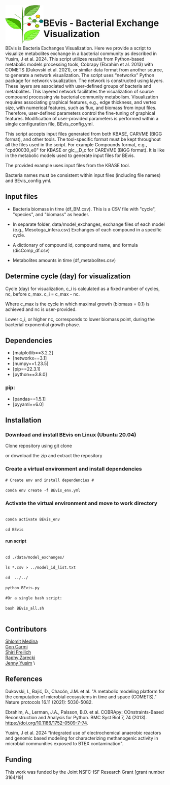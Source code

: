 <img src="dep_sign.png" width=120, height=120 align="left" />

# BEvis - Bacterial Exchange Visualization

BEvis is Bacteria Exchanges Visualization. Here we provide a script to visualize metabolites exchange in a bacterial community as described in Yusim, J et al. 2024.
This script utilizes results from Python-based metabolic models processing tools, Cobrapy (Ebrahim et al. 2013) with COMETS (Dukovski et al. 2021), or similar data format from another source, to generate a network visualization.
The script uses “networkx” Python package for network visualization.
The network is constructed using layers. These layers are associated with user-defined groups of bacteria and metabolites.
This layered network facilitates the visualization of source compound processing via bacterial community metabolism.
Visualization requires associating graphical features, e.g., edge thickness, and vertex size, with numerical features, such as flux, and biomass from input files.
Therefore, user-defined parameters control the fine-tuning of graphical features.
Modification of user-provided parameters is performed within a single configuration file, BEvis_config.yml.

This script accepts input files generated from both KBASE, CARVME (BIGG format), and other tools.
The tool-specific format must be kept throughout all the files used in the script.
For example Compounds format, e.g., "cpd00030_e0" for KBASE or glc__D_c for CAREVME (BIGG format). It is like in the metabolic models used to generate input files for BEvis. 

The provided example uses input files from the KBASE tool.

Bacteria names must be consistent within input files (including file names) and BEvis_config.yml.

## Input files

- Bacteria biomass in time (df_BM.csv).
This is a CSV file with "cycle", "species", and "biomass" as header.

- In separate folder, data/model_exchanges, exchange files of each model (e.g., Mesotoga_infera.csv) 
Exchanges of each compound in a specific cycle.

- A dictionary of compound id, compound name, and formula (dicComp_df.csv)

- Metabolites amounts in time (df_metabolites.csv)

## Determine cycle (day) for visualization

Cycle (day) for visualization, c\_i is calculated as a fixed number of cycles, nc, before c_max. c_i = c_max - nc.

Where c_max is the cycle in which maximal growth (biomass = 0.1) is achieved and nc is user-provided.

Lower c_i, or higher nc, corresponds to lower biomass point, during the bacterial exponential growth phase.

## Dependencies

* [matplotlib==3.2.2]
* [networkx==3.1]
* [numpy==1.23.5]
* [pip==22.3.1]
* [python==3.8.0]

### pip:

* [pandas==1.5.1]
* [pyyaml==6.0]

## Installation

### Download and install BEvis on Linux (Ubuntu 20.04)

Clone repository using git clone

or download the zip and extract the repository 

### Create a virtual environment and install dependencies

```shell
# Create env and install dependencies #

conda env create -f BEvis_env.yml

```

### Activate the virtual environment and move to work directory  

```shell

conda activate BEvis_env

cd BEvis

```

#### run script

```shell

cd ./data/model_exchanges/

ls *.csv > ../model_id_list.txt 

cd  ../../

python BEvis.py

#Or a single bash script:

bash BEvis_all.sh


```

## Contributors

[Shlomit Medina](https://www.freilich-lab.com/shlomit-medina )  \
[Gon Carmi](https://www.freilich-lab.com/members) \
[Shiri Freilich](https://www.freilich-lab.com/shiri-detailes ) \
[Raphy Zarecki](https://www.linkedin.com/in/raphy-zarecki-3412663/?originalSubdomain=il)  \
[Jenny Yusim](https://www.freilich-lab.com/jenny-details) \

## References

Dukovski, I., Bajić, D., Chacón, J.M.  et al. "A metabolic modeling platform for the computation of microbial ecosystems in time and space (COMETS)." Nature protocols 16.11 (2021): 5030-5082.

Ebrahim, A., Lerman, J.A., Palsson, B.O. et al. COBRApy: COnstraints-Based Reconstruction and Analysis for Python. BMC Syst Biol 7, 74 (2013). https://doi.org/10.1186/1752-0509-7-74.

Yusim, J et al. 2024 “Integrated use of electrochemical anaerobic reactors and genomic based modeling for characterizing methanogenic activity in microbial communities exposed to BTEX contamination".

## Funding

This work was funded by the Joint NSFC-ISF Research Grant [grant number 3164/19]

